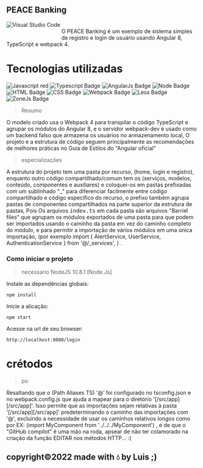 ## PEACE Banking

<img align="left" alt="Visual Studio Code" style="margin-bottom: 30px;" src="https://i.ibb.co/v40qQWH/qwdqwdqwd.png" />


<br>
 O PEACE Banking é um exemplo de sistema simples de registro e login de usuário usando Angular 8, TypeScript e webpack 4.
</br>


# Tecnologias utilizadas
![Javascript red](https://img.shields.io/badge/-JavaScript-6633cc?style=flat-square&logo=JavaScript&logoColor=white) ![Typescript Badge](https://img.shields.io/badge/-Typescript-6633cc?style=flat-square&logo=Typescript&logoColor=white) ![AngularJs Badge](https://img.shields.io/badge/-AngularJS-6633cc?style=flat-square&logo=Angular&logoColor=white) ![Node Badge](https://img.shields.io/badge/-NodeJS-6633cc?style=flat-square&logo=Node.js&logoColor=white)  ![HTML Badge](https://img.shields.io/badge/-HTML-6633cc?style=flat-square&logo=HTML5&logoColor=white) ![CSS Badge](https://img.shields.io/badge/-CSS-6633cc?style=flat-square&logo=CSS3&logoColor=white) ![Webpack Badge](https://img.shields.io/badge/-Webpack-6633cc?style=flat-square&logo=Webpack&logoColor=white) ![Less Badge](https://img.shields.io/badge/-Less-6633cc?style=flat-square&logo=Less&logoColor=white)
![ZoneJs Badge](https://img.shields.io/badge/-ZoneJs-6633cc?style=flat-square&logo=Zone&logoColor=white)

> Resumo

   O modelo criado usa o Webpack 4 para transpilar o código TypeScript e agrupar os módulos do Angular 8, e o servidor webpack-dev é usado como um backend falso que armazena os usuários no armazenamento local, O projeto e a estrutura de código seguem principalmente as recomendações de melhores práticas no Guia de Estilos do "Angular oficial"
    
> especializações
    
   A estrutura do projeto tem uma pasta por recurso, (home, login e registro), enquanto outro código compartilhado/comum tem os (serviços, modelos, conteúdo, componentes e auxiliares) e coloquei-os em pastas prefixadas com um sublinhado "_" para diferenciar facilmente entre código compartilhado e código específico do recurso, o prefixo também agrupa pastas de componentes compartilhados na parte superior da estrutura de pastas, Pois Os arquivos <kbd>index.ts</kbd> em cada pasta são arquivos "Barriel files" que agrupam os módulos exportados de uma pasta para que podem ser importados usando o caminho da pasta em vez do caminho completo do módulo, e para permitir a importação de vários módulos em uma única importação, (por exemplo <kdd>import { AlertService, UserService, AuthenticationService } from '@/_services', )</kdd> .
   
   
   
### Como iniciar o projeto


> necessario
 NodeJS 10.8.1   [Node.Js]

Instale as dependências globais:

```
npm install  
```
Inicie a alicação:

```
npm start  
```
Acesse na url de seu browser:

```
http://localhost:8080/login
```


# crétodos

> ps:

Resaltando que o (Path Aliases TS) '@' foi configurado no <kdd>tsconfig.json</kdd> e no <kdd>webpack.config.js</kdd> que ajuda a mapear para o diretório '[/src/app][/src/app]'. Isso permite que as importações sejam relativas à pasta '[/src/app][/src/app]' predeterminando o caminho das importações com '@', excluindo a necessidade de usar os caminhos relativos longos como por EX: (<kdd>import MyComponent from '../../../MyComponent'</kdd>) , e de que o "GitHub compilot" é uma mão na roda, apsear de não ter colamorado na criação da função EDITAR nos métodos HTTP... :( 

## copyright©2022 made with 💧 by Luis ;) 






















